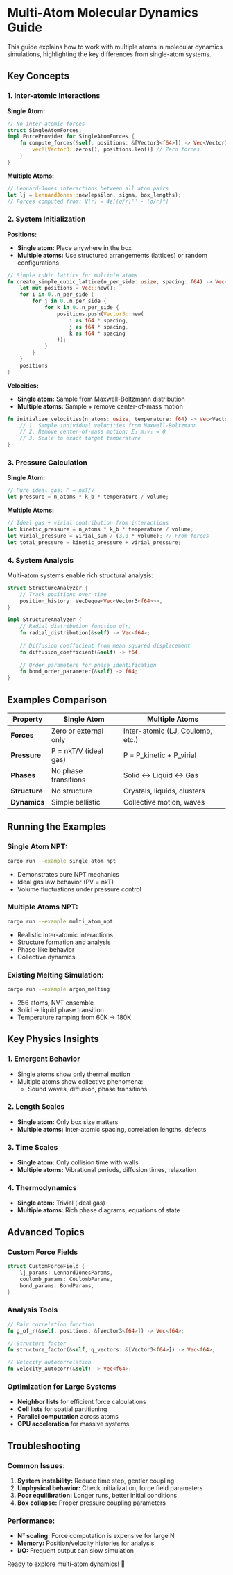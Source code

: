 # Multi-Atom Molecular Dynamics Guide

This guide explains how to work with multiple atoms in molecular dynamics simulations, highlighting the key differences from single-atom systems.

## Key Concepts

### 1. **Inter-atomic Interactions**

**Single Atom:**
```rust
// No inter-atomic forces
struct SingleAtomForces;
impl ForceProvider for SingleAtomForces {
    fn compute_forces(&self, positions: &[Vector3<f64>]) -> Vec<Vector3<f64>> {
        vec![Vector3::zeros(); positions.len()] // Zero forces
    }
}
```

**Multiple Atoms:**
```rust
// Lennard-Jones interactions between all atom pairs
let lj = LennardJones::new(epsilon, sigma, box_lengths);
// Forces computed from: V(r) = 4ε[(σ/r)¹² - (σ/r)⁶]
```

### 2. **System Initialization**

**Positions:**
- **Single atom:** Place anywhere in the box
- **Multiple atoms:** Use structured arrangements (lattices) or random configurations

```rust
// Simple cubic lattice for multiple atoms
fn create_simple_cubic_lattice(n_per_side: usize, spacing: f64) -> Vec<Vector3<f64>> {
    let mut positions = Vec::new();
    for i in 0..n_per_side {
        for j in 0..n_per_side {
            for k in 0..n_per_side {
                positions.push(Vector3::new(
                    i as f64 * spacing,
                    j as f64 * spacing, 
                    k as f64 * spacing
                ));
            }
        }
    }
    positions
}
```

**Velocities:**
- **Single atom:** Sample from Maxwell-Boltzmann distribution
- **Multiple atoms:** Sample + remove center-of-mass motion

```rust
fn initialize_velocities(n_atoms: usize, temperature: f64) -> Vec<Vector3<f64>> {
    // 1. Sample individual velocities from Maxwell-Boltzmann
    // 2. Remove center-of-mass motion: Σᵢ mᵢvᵢ = 0  
    // 3. Scale to exact target temperature
}
```

### 3. **Pressure Calculation**

**Single Atom:**
```rust
// Pure ideal gas: P = nkT/V
let pressure = n_atoms * k_b * temperature / volume;
```

**Multiple Atoms:**
```rust  
// Ideal gas + virial contribution from interactions
let kinetic_pressure = n_atoms * k_b * temperature / volume;
let virial_pressure = virial_sum / (3.0 * volume); // From forces
let total_pressure = kinetic_pressure + virial_pressure;
```

### 4. **System Analysis**

Multi-atom systems enable rich structural analysis:

```rust
struct StructureAnalyzer {
    // Track positions over time
    position_history: VecDeque<Vec<Vector3<f64>>>,
}

impl StructureAnalyzer {
    // Radial distribution function g(r)
    fn radial_distribution(&self) -> Vec<f64>;
    
    // Diffusion coefficient from mean squared displacement  
    fn diffusion_coefficient(&self) -> f64;
    
    // Order parameters for phase identification
    fn bond_order_parameter(&self) -> f64;
}
```

## Examples Comparison

| Property | Single Atom | Multiple Atoms |
|----------|-------------|----------------|
| **Forces** | Zero or external only | Inter-atomic (LJ, Coulomb, etc.) |
| **Pressure** | P = nkT/V (ideal gas) | P = P_kinetic + P_virial |  
| **Phases** | No phase transitions | Solid ↔ Liquid ↔ Gas |
| **Structure** | No structure | Crystals, liquids, clusters |
| **Dynamics** | Simple ballistic | Collective motion, waves |

## Running the Examples

### Single Atom NPT:
```bash
cargo run --example single_atom_npt
```
- Demonstrates pure NPT mechanics
- Ideal gas law behavior (PV = nkT)
- Volume fluctuations under pressure control

### Multiple Atoms NPT:
```bash  
cargo run --example multi_atom_npt
```
- Realistic inter-atomic interactions
- Structure formation and analysis
- Phase-like behavior
- Collective dynamics

### Existing Melting Simulation:
```bash
cargo run --example argon_melting
```
- 256 atoms, NVT ensemble
- Solid → liquid phase transition
- Temperature ramping from 60K → 180K

## Key Physics Insights

### 1. **Emergent Behavior**
- Single atoms show only thermal motion
- Multiple atoms show collective phenomena:
  - Sound waves, diffusion, phase transitions

### 2. **Length Scales**
- **Single atom:** Only box size matters
- **Multiple atoms:** Inter-atomic spacing, correlation lengths, defects

### 3. **Time Scales**  
- **Single atom:** Only collision time with walls
- **Multiple atoms:** Vibrational periods, diffusion times, relaxation

### 4. **Thermodynamics**
- **Single atom:** Trivial (ideal gas)
- **Multiple atoms:** Rich phase diagrams, equations of state

## Advanced Topics

### Custom Force Fields
```rust
struct CustomForceField {
    lj_params: LennardJonesParams,
    coulomb_params: CoulombParams,
    bond_params: BondParams,
}
```

### Analysis Tools
```rust
// Pair correlation function
fn g_of_r(&self, positions: &[Vector3<f64>]) -> Vec<f64>;

// Structure factor  
fn structure_factor(&self, q_vectors: &[Vector3<f64>]) -> Vec<f64>;

// Velocity autocorrelation
fn velocity_autocorr(&self) -> Vec<f64>;
```

### Optimization for Large Systems
- **Neighbor lists** for efficient force calculations  
- **Cell lists** for spatial partitioning
- **Parallel computation** across atoms
- **GPU acceleration** for massive systems

## Troubleshooting

### Common Issues:
1. **System instability:** Reduce time step, gentler coupling
2. **Unphysical behavior:** Check initialization, force field parameters  
3. **Poor equilibration:** Longer runs, better initial conditions
4. **Box collapse:** Proper pressure coupling parameters

### Performance:
- **N² scaling:** Force computation is expensive for large N
- **Memory:** Position/velocity histories for analysis
- **I/O:** Frequent output can slow simulation

Ready to explore multi-atom dynamics! 🚀
